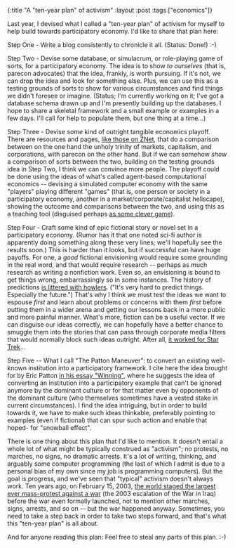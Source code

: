 {:title "A \"ten-year plan\" of activism"
:layout :post
:tags  ["economics"]}

Last year, I devised what I called a "ten-year plan" of activism for myself
to help build towards participatory economy. I'd like to share that plan here:  
  
Step One - Write a blog consistently to chronicle it all. (Status: Done!) :-)  
  
Step Two - Devise some database, or simulacrum, or role-playing game of sorts,
for a participatory economy. The idea is to show _to ourselves_ (that is,
parecon advocates) that the idea, frankly, is worth pursuing. If it's not, we
can drop the idea and look for something else. Plus, we can use this as a
testing grounds of sorts to show for various circumstances and find things we
didn't foresee or imagine. (Status; I'm currently working on it; I've got a
database schema drawn up and I'm presently building up the databases. I hope
to share a skeletal framework and a small example or examples in a few days.
I'll call for help to populate them, but one thing at a time...)  
  
Step Three - Devise _some_ kind of outright tangible economics playoff. There
are resources and pages, [like those on ZNet](http://www.zcommunications.org/zparecon/capvsparown.htm), that do
a comparison between on the one hand the unholy trinity of markets,
capitalism, and corporations, with parecon on the other hand. But if we can
somehow _show_ a comparison of sorts between the two, building on the testing
grounds idea in Step Two, I think we can convince more people. The playoff
could be done using the ideas of what's called agent-based computational
economics -- devising a simulated computer economy with the same "players"
playing different "games" (that is, one person or society in a participatory
economy, another in a market/corporate/capitalist hellscape), showing the
outcome and comparisons between the two, and using this as a teaching tool
(disguised perhaps [as some clever game](http://gamification.org/wiki/Gamification)).  
  
Step Four - Craft some kind of epic fictional story or novel set in a
participatory economy. (Rumor has it that one noted sci-fi author is
apparently doing something along these very lines; we'll hopefully see the
results soon.) This is harder than it looks, but if successful can have huge
payoffs. For one, a _good_ fictional envisioning would require some grounding
in the real word, and that would require research -- perhaps as much research
as writing a nonfiction work. Even so, an envisioning is bound to get things
wrong, embarrassingly so in some instances. The history of predictions [is littered with howlers](http://www.experts-speak.com/). ("It's very hard to predict things. Especially the future.") That's why I think we must test
the ideas we want to espouse _first_ and learn about problems or concerns with
them _first_ before putting them in a wider arena and getting our lessons back
in a more public and more painful manner. What's more, fiction can be a useful
vector. If we can disguise our ideas correctly, we can hopefully have a better
chance to smuggle them into the stories that can pass through corporate media
filters that would normally block such ideas outright. After all, [it worked for Star Trek](http://www.ibiblio.org/jwsnyder/wisdom/trek.html)...  
  
Step Five -- What I call "The Patton Maneuver": to convert an existing well-
known institution into a participatory framework. I cite here the idea brought
for by Eric Patton [in his essay "Winning"](http://www.szcz.org/article/476), where he suggests the
idea of converting an institution into a participatory example that can't be
ignored anymore by the dominant culture or for that matter even by opponents
of the dominant culture (who themselves sometimes have a vested stake in
current circumstances). I find the idea intriguing, but in order to build
towards it, we have to make such ideas thinkable, preferably pointing to
examples (even if fictional) that can spur such action and enable that hoped-
for "snowball effect".  
  
There is one thing about this plan that I'd like to mention. It doesn't entail
a whole lot of what might be typically construed as "activism"; no protests,
no marches, no signs, no dramatic arrests. It's a lot of writing, thinking,
and arguably some computer programming (the last of which I admit is due to a
personal bias of my own since my job is programming computers). But the goal
is progress, and we've seen that "typical" activism doesn't always work. Ten
years ago, on February 15, 2003, [the world staged the largest ever mass-protest against a war](https://en.wikipedia.org/wiki/February_15,_2003_anti-war_protest) (the 2003 escalation of the War in Iraq) before
the war even formally launched, not to mention other marches, signs, arrests,
and so on -- but the war happened anyway. Sometimes, you need to take a step
back in order to take two steps forward, and that's what this "ten-year
plan" is all about.  
  
And for anyone reading this plan: Feel free to steal any parts of this plan.
:-)

